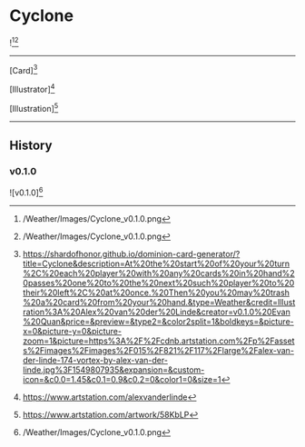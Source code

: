 # Cyclone

![^v0.1.0][^v0.1.0]

---

[Card][^Card]

[Illustrator][^Illustrator]

[Illustration][^Illustration]

---

## History

### v0.1.0

![v0.1.0][^v0.1.0]

[^v0.1.0]: /Weather/Images/Cyclone_v0.1.0.png
[^Card]: https://shardofhonor.github.io/dominion-card-generator/?title=Cyclone&description=At%20the%20start%20of%20your%20turn%2C%20each%20player%20with%20any%20cards%20in%20hand%20passes%20one%20to%20the%20next%20such%20player%20to%20their%20left%2C%20at%20once.%20Then%20you%20may%20trash%20a%20card%20from%20your%20hand.&type=Weather&credit=Illustration%3A%20Alex%20van%20der%20Linde&creator=v0.1.0%20Evan%20Quan&price=&preview=&type2=&color2split=1&boldkeys=&picture-x=0&picture-y=0&picture-zoom=1&picture=https%3A%2F%2Fcdnb.artstation.com%2Fp%2Fassets%2Fimages%2Fimages%2F015%2F821%2F117%2Flarge%2Falex-van-der-linde-174-vortex-by-alex-van-der-linde.jpg%3F1549807935&expansion=&custom-icon=&c0.0=1.45&c0.1=0.9&c0.2=0&color1=0&size=1
[^Illustrator]: https://www.artstation.com/alexvanderlinde
[^Illustration]: https://www.artstation.com/artwork/58KbLP
